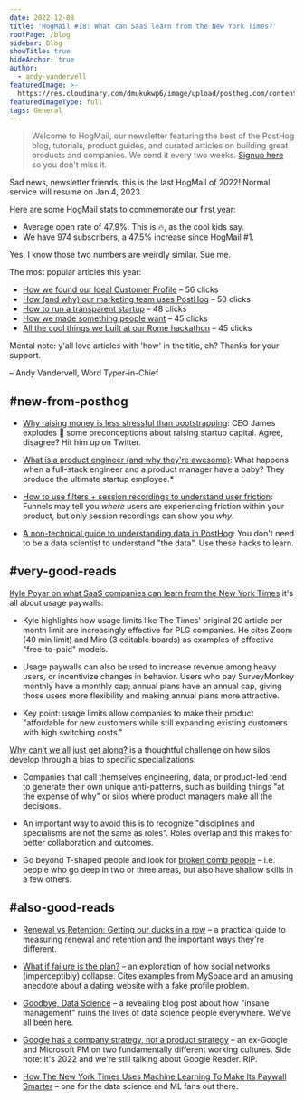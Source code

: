 ```yaml
---
date: 2022-12-08
title: 'HogMail #18: What can SaaS learn from the New York Times?'
rootPage: /blog
sidebar: Blog
showTitle: true
hideAnchor: true
author:
  - andy-vandervell
featuredImage: >-
  https://res.cloudinary.com/dmukukwp6/image/upload/posthog.com/contents/images/blog/hogmail.png
featuredImageType: full
tags: General
---
```


> Welcome to HogMail, our newsletter featuring the best of the PostHog blog, tutorials, product guides, and curated articles on building great products and companies. We send it every two weeks. [Signup here](https://newsletter.posthog.com/subscribe) so you don't miss it.

Sad news, newsletter friends, this is the last HogMail of 2022! Normal service will resume on Jan 4, 2023.

Here are some HogMail stats to commemorate our first year:

- Average open rate of 47.9%. This is 🔥, as the cool kids say.
- We have 974 subscribers, a 47.5% increase since HogMail #1.

Yes, I know those two numbers are weirdly similar. Sue me.

The most popular articles this year:

- [How we found our Ideal Customer Profile](/newsletter/ideal-customer-profile-framework) – 56 clicks
- [How (and why) our marketing team uses PostHog](/blog/posthog-marketing) – 50 clicks
- [How to run a transparent startup](/blog/how-to-run-a-transparent-company) – 48 clicks
- [How we made something people want](/blog/making-something-people-want) – 45 clicks
- [All the cool things we built at our Rome hackathon](/blog/rome-hackathon) – 45 clicks

Mental note: y'all love articles with 'how' in the title, eh? Thanks for your support.
 
– Andy Vandervell, Word Typer-in-Chief

## #new-from-posthog

- [Why raising money is less stressful than bootstrapping](https://posthog.com/blog/vc-or-bootstrap): CEO James explodes 🤯 some preconceptions about raising startup capital. Agree, disagree? Hit him up on Twitter.

- [What is a product engineer (and why they're awesome)](https://posthog.com/blog/what-is-a-product-engineer): What happens when a full-stack engineer and a product manager have a baby? They produce the ultimate startup employee.*

- [How to use filters + session recordings to understand user friction](https://posthog.com/tutorials/filter-session-recordings): Funnels may tell you _where_ users are experiencing friction within your product, but only session recordings can show you _why_.

- [A non-technical guide to understanding data in PostHog](https://posthog.com/tutorials/non-technical-guide-to-data): You don't need to be a data scientist to understand "the data". Use these hacks to learn. 

## #very-good-reads

[Kyle Poyar on what SaaS companies can learn from the New York Times](https://kylepoyar.substack.com/p/the-gist-a-simple-way-to-boost-conversion) it's all about usage paywalls:

- Kyle highlights how usage limits like The Times' original 20 article per month limit are increasingly effective for PLG companies. He cites Zoom (40 min limit) and Miro (3 editable boards) as examples of effective "free-to-paid" models.
 
- Usage paywalls can also be used to increase revenue among heavy users, or incentivize changes in behavior. Users who pay SurveyMonkey monthly have a monthly cap; annual plans have an annual cap, giving those users more flexibility and making annual plans more attractive.
 
- Key point: usage limits allow companies to make their product "affordable for new customers while still expanding existing customers with high switching costs."

[Why can’t we all just get along?](https://emilywebber.co.uk/why-cant-we-all-just-get-along/) is a thoughtful challenge on how silos develop through a bias to specific specializations:

- Companies that call themselves engineering, data, or product-led tend to generate their own unique anti-patterns, such as building things "at the expense of why" or silos where product managers make all the decisions.
 
- An important way to avoid this is to recognize "disciplines and specialisms are not the same as roles". Roles overlap and this makes for better collaboration and outcomes.
 
- Go beyond T-shaped people and look for [broken comb people](https://spin.atomicobject.com/2013/06/27/broken-comb-people/) – i.e. people who go deep in two or three areas, but also have shallow skills in a few others. 

## #also-good-reads

- [Renewal vs Retention: Getting our ducks in a row](https://www.mostlymetrics.com/p/whats-the-difference-between-my-renewal) – a practical guide to measuring renewal and retention and the important ways they're different.
 
- [What if failure is the plan?](https://zephoria.medium.com/what-if-failure-is-the-plan-2f219ea1cd62) – an exploration of how social networks (imperceptibly) collapse. Cites examples from MySpace and an amusing anecdote about a dating website with a fake profile problem.
 
- [Goodbye, Data Science](https://ryxcommar.com/2022/11/27/goodbye-data-science/) – a revealing blog post about how "insane management" ruins the lives of data science people everywhere. We've all been here.
 
- [Google has a company strategy, not a product strategy](https://jackiebavaro.substack.com/p/hot-take-google-has-a-company-strategy) – an ex-Google and Microsoft PM on two fundamentally different working cultures. Side note: it's 2022 and we're still talking about Google Reader. RIP.
 
- [How The New York Times Uses Machine Learning To Make Its Paywall Smarter](https://open.nytimes.com/how-the-new-york-times-uses-machine-learning-to-make-its-paywall-smarter-e5771d5f46f8) – one for the data science and ML fans out there.

<NewsletterForm />
